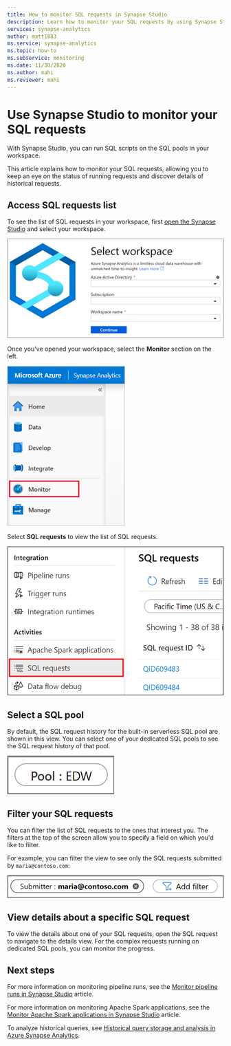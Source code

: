 ```yaml
---
title: How to monitor SQL requests in Synapse Studio
description: Learn how to monitor your SQL requests by using Synapse Studio.
services: synapse-analytics 
author: matt1883
ms.service: synapse-analytics
ms.topic: how-to
ms.subservice: monitoring
ms.date: 11/30/2020
ms.author: mahi
ms.reviewer: mahi
---
```


# Use Synapse Studio to monitor your SQL requests

With Synapse Studio, you can run SQL scripts on the SQL pools in your workspace.

This article explains how to monitor your SQL requests, allowing you to keep an eye on the status of running requests and discover details of historical requests.

## Access SQL requests list

To see the list of SQL requests in your workspace, first [open the Synapse Studio](https://web.azuresynapse.net/) and select your workspace.

![Log in to workspace](./media/common/login-workspace.png)

Once you've opened your workspace, select the **Monitor** section on the left.

![Select Monitor hub](./media/common/left-nav.png)

Select **SQL requests** to view the list of SQL requests.

 ![Select SQL requests](./media/how-to-monitor-sql-requests/monitor-hub-nav-sql-requests.png)

## Select a SQL pool

By default, the SQL request history for the built-in serverless SQL pool are shown in this view. You can select one of your dedicated SQL pools to see the SQL request history of that pool.

![Select SQL pool](./media/how-to-monitor-sql-requests/select-pool.png)

## Filter your SQL requests

You can filter the list of SQL requests to the ones that interest you. The filters at the top of the screen allow you to specify a field on which you'd like to filter.

For example, you can filter the view to see only the SQL requests submitted by `maria@contoso.com`:

![Sample filter](./media/how-to-monitor-sql-requests/filter-example.png)

## View details about a specific SQL request

To view the details about one of your SQL requests, open the SQL request to navigate to the details view. For the complex requests running on dedicated SQL pools, you can monitor the progress.

## Next steps

For more information on monitoring pipeline runs, see the [Monitor pipeline runs in Synapse Studio](how-to-monitor-pipeline-runs.md) article. 

For more information on monitoring Apache Spark applications, see the [Monitor Apache Spark applications in Synapse Studio](how-to-monitor-spark-applications.md) article.

To analyze historical queries, see [Historical query storage and analysis in Azure Synapse Analytics](../sql/query-history-storage-analysis.md).